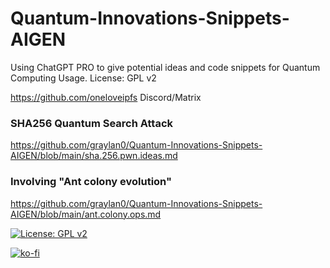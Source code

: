# Quantum-Innovations-Snippets-AIGEN
Using ChatGPT PRO to give potential ideas and code snippets for Quantum Computing Usage.
License: GPL v2

https://github.com/oneloveipfs Discord/Matrix

### SHA256 Quantum Search Attack

https://github.com/graylan0/Quantum-Innovations-Snippets-AIGEN/blob/main/sha.256.pwn.ideas.md

### Involving "Ant colony evolution"

https://github.com/graylan0/Quantum-Innovations-Snippets-AIGEN/blob/main/ant.colony.ops.md

[![License: GPL v2](https://img.shields.io/badge/License-GPL_v2-blue.svg)](https://www.gnu.org/licenses/old-licenses/gpl-2.0.en.html)

[![ko-fi](https://ko-fi.com/img/githubbutton_sm.svg)](https://ko-fi.com/P5P8J7QY5)
